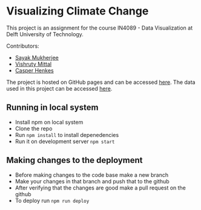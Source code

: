 # Visualizing Climate Change

This project is an assignment for the course IN4089 - Data Visualization at Delft University of Technology.

Contributors:
* [Sayak Mukherjee](https://github.com/SayakMukherjee)
* [Vishruty Mittal](https://github.com/vishruty)
* [Casper Henkes](https://github.com/cashenkes)

The project is hosted on GitHub pages and can be accessed [here](https://sayakmukherjee.github.io/DataViz/).
The data used in this project can be accessed [here](https://github.com/cashenkes/Data-Visualization-14).

## Running in local system
- Install npm on local system
- Clone the repo
- Run `npm install` to install depenedencies
- Run it on development server `npm start`
  
## Making changes to the deployment
- Before making changes to the code base make a new branch
- Make your changes in that branch and push that to the github
- After verifying that the changes are good make a pull request on the github
- To deploy run `npm run deploy`
